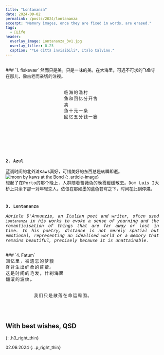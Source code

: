 ```yaml
---
title: "Lontananza"
date: 2024-09-02
permalink: /posts/2024/lontananza
excerpt: "Memory images, once they are fixed in words, are erased."
tags:
  - 🍜Life
header:
  overlay_image: Lontananza_3v1.jpg
  overlay_filter: 0.25
  caption: "*Le città invisibili*, Italo Calvino."
---
```

<br>
### `1. fiskevær`
然而只是美。只是一味的美。在大海里，可遇不可求的飞鱼守在那儿，像古老而亲切的注视。
<div style="padding: 5px;justify-content: center; display: flex;">
  <div class="card" style="width: 30%; aspect-ratio: 0.7; align-items:center; background-image: url('/images/prague_morning_paint.jpg');">
    <div class="hidden_item">
    <p style="padding: 1em; font-family: 'Noto Serif SC', serif; letter-spacing: 2px; pointer-events: none;">临海的渔村<br>鱼和回忆分开售卖<br>鱼十元一条<br>回忆五分钱一篓</p>
    </div>

  </div>
</div>
<br>

### `2. Azul`
<div style="font-family: 'Courier'; text-align: justify;">
蓝调时间的北外滩Kaws真好，可惜美好的东西总是转瞬即逝。
</div>
<img src="https://images.lifestyleasia.com/wp-content/uploads/sites/6/2024/08/02155249/kaws-holiday-shanghai-2024-1.jpg?tr=w-1600" alt="moon by kaws at the Bond">
{: .article-image}

<div style="font-family: 'Courier'; text-align: justify;">
想起了在Porto的那个晚上，人群随着蔷薇色的晚霞缓缓散去。Dom Luís I大桥上只余下那一对年轻恋人，依偎在那如墨的蓝色苍穹之下，时间在此刻停滞。
</div>

<br>

### `3. Lontananza`

<div style="border-radius: 1em;">
<p style="font-style: italic; font-family: 'Courier'; text-align: justify;">
Abriele D'Annunzio, an Italian poet and writer, often used <code>Lontananza</code> in his works to evoke a sense of yearning and the romanticisation of things that are far away or lost in time. In his poetry, distance is not merely spatial but emotional, representing an idealised world or a memory that remains beautiful, precisely because it is unattainable.
</p>
</div>

<br>
### `4. Fatum`
<div style="font-family: 'Noto Serif SC', serif;letter-spacing: 2px;">
回忆里，被遗忘的梦貘
<br>
脊背生出纤柔的苜蓿。
<br>
这是时间的毛发，什刹海面
<br>
翻滚的波纹。
<br>
</div>

<div style="padding: 5px;justify-content: center; display: flex;">
  <div class="card" style="width: 70%; aspect-ratio:auto; align-items:center; background-image: url('/images/jfk_afterglow_4v1.jpg');">
    <div class="hidden_item">
    <p style="padding: 1em; font-family: 'Noto Serif SC', serif; font-size: 1em; letter-spacing: 2px;">我们只是散落在命运周围。</p>
    </div>

  </div>
</div>

<br>

## With best wishes, QSD
{: .h3_right_thin}

02.09.2024
{: .p_right_thin}